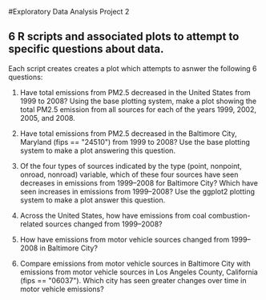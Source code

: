 #Exploratory Data Analysis Project 2
## 6 R scripts and associated plots to attempt to specific questions about data.

Each script creates creates a plot which attempts to asnwer the following 6 questions:

1) Have total emissions from PM2.5 decreased in the United States from 1999 to 2008? Using the base plotting system, 
  make a plot showing the total PM2.5 emission from all sources for each of the years 1999, 2002, 2005, and 2008.
  
2) Have total emissions from PM2.5 decreased in the Baltimore City, Maryland (fips == "24510") from 1999 to 2008? Use 
  the base plotting system to make a plot answering this question.
  
3) Of the four types of sources indicated by the type (point, nonpoint, onroad, nonroad) variable, which of these four
  sources have seen decreases in emissions from 1999–2008 for Baltimore City? Which have seen increases in emissions 
  from 1999–2008? Use the ggplot2 plotting system to make a plot answer this question.
  
4) Across the United States, how have emissions from coal combustion-related sources changed from 1999–2008?

5) How have emissions from motor vehicle sources changed from 1999–2008 in Baltimore City?

6) Compare emissions from motor vehicle sources in Baltimore City with emissions from motor vehicle sources in Los Angeles 
  County, California (fips == "06037"). Which city has seen greater changes over time in motor vehicle emissions?
